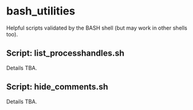 # bash_utilities
Helpful scripts validated by the BASH shell (but may work in other shells too).

## Script: list_processhandles.sh
Details TBA.

## Script: hide_comments.sh
Details TBA.
